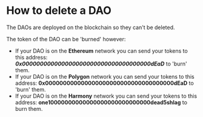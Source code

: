 # How to delete a DAO

The DAOs are deployed on the blockchain so they can't be deleted.

The token of the DAO can be 'burned' however:

* If your DAO is on the **Ethereum** network you can send your tokens to this address: _**0x000000000000000000000000000000000000dEaD**_ to 'burn' them.
* If your DAO is on the **Polygon** network you can send your tokens to this address: **0x000000000000000000000000000000000000dEaD** to 'burn' them.
* If your DAO is on the **Harmony** network you can send your tokens to this address: **one10000000000000000000000000000dead5shlag** to burn them.
